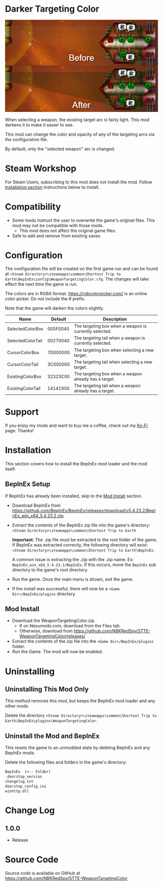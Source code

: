 # Darker Targeting Color

![thumbnail icon](media/thumbnail.png)

When selecting a weapon, the existing target arc is fairly light.  This mod darkens it to make it easier to see.

This mod can change the color and opacity of any of the targeting arcs via the configuration file.

By default, only the "selected weapon" arc is changed.

# Steam Workshop
For Steam Users, subscribing to this mod does not install the mod.
Follow [Installation section](#installation) instructions below to install.

# Compatibility
* Some mods instruct the user to overwrite the game's original files.  This mod may not be compatible with those mods.
    * This mod does not affect the original game files.
* Safe to add and remove from existing saves.

# Configuration
The configuration file will be created on the first game run and can be found at `<Steam Directory>\steamapps\common\Shortest Trip to Earth\BepInEx\config\WeaponTargetingColor.cfg`.  The changes will take effect the next time the game is run.

The colors are in RGBA format.  https://rgbcolorpicker.com/ is an online color picker.  Do not include the # prefix.

Note that the game will darken the colors slightly.

|Name|Default|Description|
|--|--|--|
|SelectedColorBox|005F0040|The targeting box when a weapon is currently selected.|
|SelectedColorTail|00270040|The targeting tail when a weapon is currently selected.|
|CursorColorBox|7D000000|The targeting box when selecting a new target.|
|CursorColorTail|3C000000|The targeting tail when selecting a new target.|
|ExistingColorBox|32323C00|The targeting box when a weapon already has a target.|
|ExistingColorTail|14141900|The targeting tail when a weapon already has a target.|

# Support
If you enjoy my mods and want to buy me a coffee, check out my [Ko-Fi](https://ko-fi.com/nbkredspy71915) page.
Thanks!

# Installation 

This section covers how to install the BepInEx mod loader and the mod itself.

## BepInEx Setup
If BepInEx has already been installed, skip to the [Mod Install](#mod-install) section.

* Download BepInEx from https://github.com/BepInEx/BepInEx/releases/download/v5.4.23.2/BepInEx_win_x64_5.4.23.2.zip
* Extract the contents of the BepInEx zip file into the game's directory:
```<Steam Directory>\steamapps\common\Shortest Trip to Earth```
    
    __Important__:  The .zip file *must* be extracted to the root folder of the game.  If BepInEx was extracted correctly, the following directory will exist: ```<Steam Directory>\steamapps\common\Shortest Trip to Earth\BepInEx```.  

    A common issue is extracting the .zip with the .zip name.  Ex: ```BepInEx_win_x64_5.4.23.1/BepInEx```.  If this occurs, move the ```BepInEx``` sub directory to the game's root directory.

* Run the game.  Once the main menu is shown, exit the game.  
* If the install was successful, there will now be a ```<Game Dir>/BepInEx/plugins``` directory.

## Mod Install
* Download the WeaponTargetingColor.zip.  
    * If on Nexumods.com, download from the Files tab.
    * Otherwise, download from https://github.com/NBKRedSpy/STTE-WeaponTargetingColor/releases/
* Extract the contents of the zip file into the ```<Game Dir>/BepInEx/plugins``` folder.
* Run the Game.  The mod will now be enabled.

# Uninstalling

## Uninstalling This Mod Only

This method removes this mod, but keeps the BepInEx mod loader and any other mods.

Delete the directory ```<Steam Directory>\steamapps\common\Shortest Trip to Earth\BepInEx\plugins\WeaponTargetingColor```.

## Uninstall the Mod and BepInEx
This resets the game to an unmodded state by deleting BepInEx and any BepInEx mods.

Delete the following files and folders in the game's directory:
```
BepInEx  (<-- Folder)
.doorstop_version
changelog.txt
doorstop_config.ini
winhttp.dll
```

# Change Log 

## 1.0.0
* Release

# Source Code
Source code is available on GitHub at https://github.com/NBKRedSpy/STTE-WeaponTargetingColor
